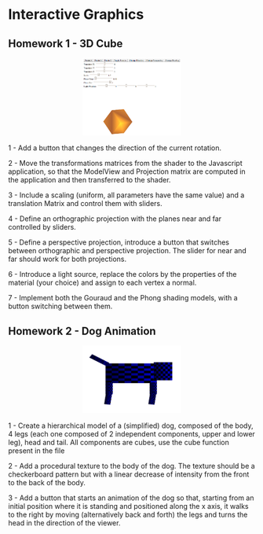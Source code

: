 # Interactive Graphics

## Homework 1 - 3D Cube

<p align="center">
<img src="Homework1/report/cube3d.PNG" width="200"/>
</p>

1 - Add a button that changes the direction of the current rotation.

2 - Move the transformations matrices from the shader to the Javascript application, so that the ModelView and Projection matrix are computed in the application and then transferred to the shader.

3 - Include a scaling (uniform, all parameters have the same value) and a translation Matrix and control them with sliders.

4 - Define an orthographic projection with the planes near and far controlled by sliders.

5 - Define a perspective projection, introduce a button that switches between orthographic and perspective projection. The slider for near and far should work for both projections.

6 - Introduce a light source, replace the colors by the properties of the material (your choice) and assign to each vertex a normal.

7 - Implement both the Gouraud and the Phong shading models, with a button switching between them.

## Homework 2 - Dog Animation

<p align="center">
<img src="Homework2/report/texture.PNG" width="200"/>
</p>

1 - Create a hierarchical model of a (simplified) dog, composed of the body, 4 legs (each one composed of 2 independent components, upper and lower leg), head and tail. All components are cubes, use the cube function present in the file

2 - Add a procedural texture to the body of the dog. The texture should be a checkerboard pattern but with a linear decrease of intensity from the front to the back of the body.

3 - Add a button that starts an animation of the dog so that, starting from an initial position where it is standing and positioned along the x axis, it walks to the right by moving (alternatively back and forth) the legs and turns the head in the direction of the viewer.
